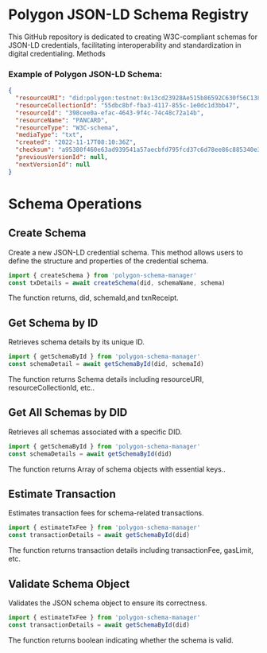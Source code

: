 # Polygon JSON-LD Schema Registry

This GitHub repository is dedicated to creating W3C-compliant schemas for JSON-LD credentials, facilitating interoperability and standardization in digital credentialing.
Methods

### Example of Polygon JSON-LD Schema:

```json
{
  "resourceURI": "did:polygon:testnet:0x13cd23928Ae515b86592C630f56C138aE4c7B79a/resources/398cee0a-efac-4643-9f4c-74c48c72a14b",
  "resourceCollectionId": "55dbc8bf-fba3-4117-855c-1e0dc1d3bb47",
  "resourceId": "398cee0a-efac-4643-9f4c-74c48c72a14b",
  "resourceName": "PANCARD",
  "resourceType": "W3C-schema",
  "mediaType": "txt",
  "created": "2022-11-17T08:10:36Z",
  "checksum": "a95380f460e63ad939541a57aecbfd795fcd37c6d78ee86c885340e33a91b559",
  "previousVersionId": null,
  "nextVersionId": null
}
```
# Schema Operations

## Create Schema

 Create a new JSON-LD credential schema. This method allows users to define the structure and properties of the credential schema.

```js
import { createSchema } from 'polygon-schema-manager'
const txDetails = await createSchema(did, schemaName, schema)
```

The function returns, did, schemaId,and txnReceipt.

## Get Schema by ID
 Retrieves schema details by its unique ID.

```js
import { getSchemaById } from 'polygon-schema-manager'
const schemaDetail = await getSchemaById(did, schemaId)
```

The function returns Schema details including resourceURI, resourceCollectionId, etc..

## Get All Schemas by DID

  Retrieves all schemas associated with a specific DID.

```js
import { getSchemaById } from 'polygon-schema-manager'
const schemaDetails = await getSchemaById(did)
```

The function returns  Array of schema objects with essential keys..

## Estimate Transaction

Estimates transaction fees for schema-related transactions.

```js
import { estimateTxFee } from 'polygon-schema-manager'
const transactionDetails = await getSchemaById(did)
```

The function returns transaction details including transactionFee, gasLimit, etc.

## Validate Schema Object

Validates the JSON schema object to ensure its correctness.

```js
import { estimateTxFee } from 'polygon-schema-manager'
const transactionDetails = await getSchemaById(did)
```

The function returns boolean indicating whether the schema is valid.
